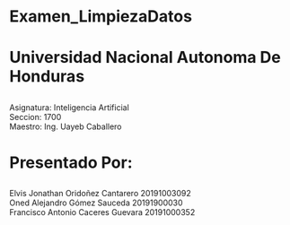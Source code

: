 # Examen_LimpiezaDatos

# Universidad Nacional Autonoma De Honduras
##
Asignatura: Inteligencia Artificial       
Seccion: 1700        
Maestro: Ing. Uayeb Caballero
##

# Presentado Por:
##
Elvis Jonathan Oridoñez Cantarero 20191003092\
Oned Alejandro Gómez Sauceda 20191900030\
Francisco Antonio Caceres Guevara 20191000352
##
